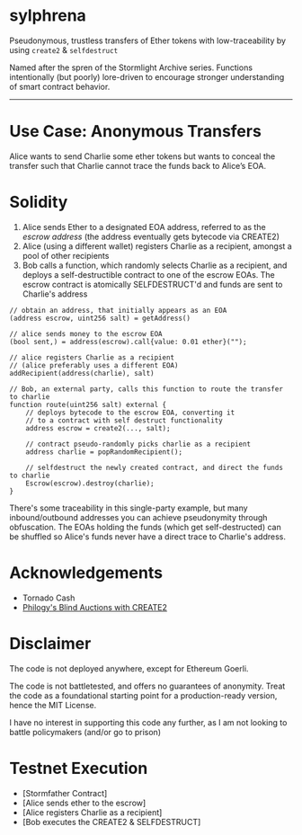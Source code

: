 # sylphrena
Pseudonymous, trustless transfers of Ether tokens with low-traceability by using `create2` &amp; `selfdestruct`

Named after the spren of the Stormlight Archive series. Functions intentionally (but poorly) lore-driven to encourage stronger understanding of smart contract behavior.

---

# Use Case: Anonymous Transfers

Alice wants to send Charlie some ether tokens but wants to conceal the transfer such that Charlie cannot trace the funds back to Alice’s EOA.

# Solidity

1. Alice sends Ether to a designated EOA address, referred to as the *escrow address* (the address eventually gets bytecode via CREATE2)
2. Alice (using a different wallet) registers Charlie as a recipient, amongst a pool of other recipients
3. Bob calls a function, which randomly selects Charlie as a recipient, and deploys a self-destructible contract to one of the escrow EOAs. The escrow contract is atomically SELFDESTRUCT'd and funds are sent to Charlie's address


```solidity
// obtain an address, that initially appears as an EOA
(address escrow, uint256 salt) = getAddress()

// alice sends money to the escrow EOA
(bool sent,) = address(escrow).call{value: 0.01 ether}("");

// alice registers Charlie as a recipient
// (alice preferably uses a different EOA)
addRecipient(address(charlie), salt)

// Bob, an external party, calls this function to route the transfer to charlie
function route(uint256 salt) external {
    // deploys bytecode to the escrow EOA, converting it
    // to a contract with self destruct functionality
    address escrow = create2(..., salt);

    // contract pseudo-randomly picks charlie as a recipient
    address charlie = popRandomRecipient();

    // selfdestruct the newly created contract, and direct the funds to charlie
    Escrow(escrow).destroy(charlie);
}
```

There's some traceability in this single-party example, but many inbound/outbound addresses you can achieve pseudonymity through obfuscation. The EOAs holding the funds (which get self-destructed) can be shuffled so Alice's funds never have a direct trace to Charlie's address.

# Acknowledgements

* Tornado Cash
* [Philogy's Blind Auctions with CREATE2](https://github.com/Philogy/create2-vickrey-contracts)

# Disclaimer

The code is not deployed anywhere, except for Ethereum Goerli.

The code is not battletested, and offers no guarantees of anonymity. Treat the code as a foundational starting point for a production-ready version, hence the MIT License.

I have no interest in supporting this code any further, as I am not looking to battle policymakers (and/or go to prison)

# Testnet Execution
* [Stormfather Contract]
* [Alice sends ether to the escrow]
* [Alice registers Charlie as a recipient]
* [Bob executes the CREATE2 & SELFDESTRUCT]